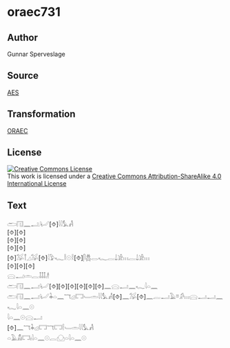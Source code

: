 # oraec731

## Author

Gunnar Sperveslage

## Source

[AES](https://github.com/simondschweitzer/aes)

## Transformation

[ORAEC](https://oraec.github.io/)

## License

<a rel="license" href="http://creativecommons.org/licenses/by-sa/4.0/"><img alt="Creative Commons License" style="border-width:0" src="https://i.creativecommons.org/l/by-sa/4.0/88x31.png" /></a><br />This work is licensed under a <a rel="license" href="http://creativecommons.org/licenses/by-sa/4.0/">Creative Commons Attribution-ShareAlike 4.0 International License</a>

## Text

𓂧𓉔𓈖𓂢𓂦[⯑]𓇋𓇋𓅘𓀻<br>
[⯑][⯑]<br>
[⯑][⯑]<br>
[⯑][⯑]<br>
[⯑]𓅮𓋾𓈎𓅮[⯑]𓇋𓅱𓆑𓎛𓇳𓎛[⯑]𓋴𓆣𓂋𓆑𓐛𓍑𓀀𓏥𓐛𓍑𓀀𓏥<br>
[⯑][⯑][⯑]<br>
𓈍𓂝𓏛𓐛𓄤𓄤𓄤𓁦<br>
𓂧𓉔𓈖𓂣𓂦[⯑][⯑][⯑][⯑][⯑][⯑]𓈖𓈍𓂝𓈖𓆑𓇋𓏏𓈖<br>
𓂧𓉔𓈖𓂣𓂦𓇓𓏏𓈖𓄓𓊒𓉐𓄑𓏛𓇋𓇋𓅘𓀻[⯑]𓈖𓅮[⯑]𓈖𓐛𓂝𓄿𓎼𓀔𓏥𓈍𓂝𓂝𓈖𓆑𓇋𓏏𓈖𓇳<br>
𓇋𓏏𓈖𓇳𓈍𓂝<br>
[⯑]𓈖𓄓𓇓𓊒𓉐𓄓𓉐𓌉𓄑𓏛𓇋𓇋𓅘𓀻<br>
𓏏𓄿𓀋𓉐𓏤𓇋𓏏𓈖𓇳𓐛𓈌𓏏𓇋𓏏𓈖𓇳<br>
